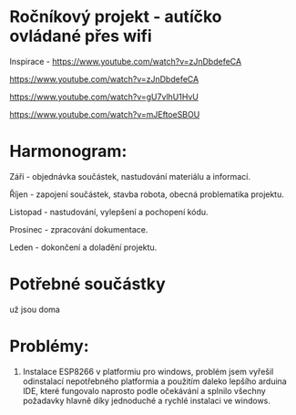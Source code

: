 # Ročníkový projekt - autíčko ovládané přes wifi

Inspirace - https://www.youtube.com/watch?v=zJnDbdefeCA

https://www.youtube.com/watch?v=zJnDbdefeCA

https://www.youtube.com/watch?v=gU7vlhU1HvU

https://www.youtube.com/watch?v=mJEftoeSBOU

# Harmonogram:
Září - objednávka součástek, nastudování materiálu a informací.

Říjen - zapojení součástek, stavba robota, obecná problematika projektu.

Listopad - nastudování, vylepšení a pochopení kódu.

Prosinec - zpracování dokumentace.

Leden - dokončení a doladění projektu.
# Potřebné součástky

už jsou doma 


# Problémy:
 1. Instalace ESP8266 v platformiu pro windows, problém jsem vyřešil odinstalací nepotřebného platformia a použitím daleko lepšího arduina    IDE, které fungovalo naprosto podle očekávání a splnilo všechny požadavky hlavně díky jednoduché a rychlé instalaci ve windows.
